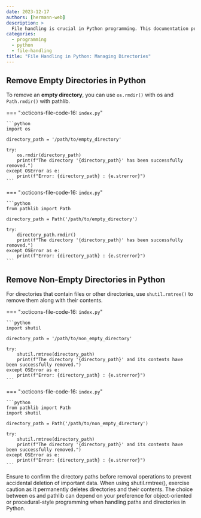 ```yaml
---
date: 2023-12-17
authors: [hermann-web]
description: >
  File handling is crucial in Python programming. This documentation provides insights into managing directories, specifically targeting empty and non-empty directories using `os` and `pathlib` modules.
categories:
  - programming
  - python
  - file-handling
title: "File Handling in Python: Managing Directories"
---
```


## Remove Empty Directories in Python

To remove an **empty directory**, you can use `os.rmdir()` with os and `Path.rmdir()` with pathlib.

=== ":octicons-file-code-16: `index.py`"

    ```python
    import os

    directory_path = '/path/to/empty_directory'

    try:
        os.rmdir(directory_path)
        print(f"The directory '{directory_path}' has been successfully removed.")
    except OSError as e:
        print(f"Error: {directory_path} : {e.strerror}")
    ```

=== ":octicons-file-code-16: `index.py`"

    ```python
    from pathlib import Path

    directory_path = Path('/path/to/empty_directory')

    try:
        directory_path.rmdir()
        print(f"The directory '{directory_path}' has been successfully removed.")
    except OSError as e:
        print(f"Error: {directory_path} : {e.strerror}")
    ```

<!-- more -->

## Remove Non-Empty Directories in Python
For directories that contain files or other directories, use `shutil.rmtree()` to remove them along with their contents.

=== ":octicons-file-code-16: `index.py`"

    ```python
    import shutil

    directory_path = '/path/to/non_empty_directory'

    try:
        shutil.rmtree(directory_path)
        print(f"The directory '{directory_path}' and its contents have been successfully removed.")
    except OSError as e:
        print(f"Error: {directory_path} : {e.strerror}")
    ```

=== ":octicons-file-code-16: `index.py`"

    ```python
    from pathlib import Path
    import shutil

    directory_path = Path('/path/to/non_empty_directory')

    try:
        shutil.rmtree(directory_path)
        print(f"The directory '{directory_path}' and its contents have been successfully removed.")
    except OSError as e:
        print(f"Error: {directory_path} : {e.strerror}")
    ```
Ensure to confirm the directory paths before removal operations to prevent accidental deletion of important data. When using shutil.rmtree(), exercise caution as it permanently deletes directories and their contents. The choice between os and pathlib can depend on your preference for object-oriented or procedural-style programming when handling paths and directories in Python.

